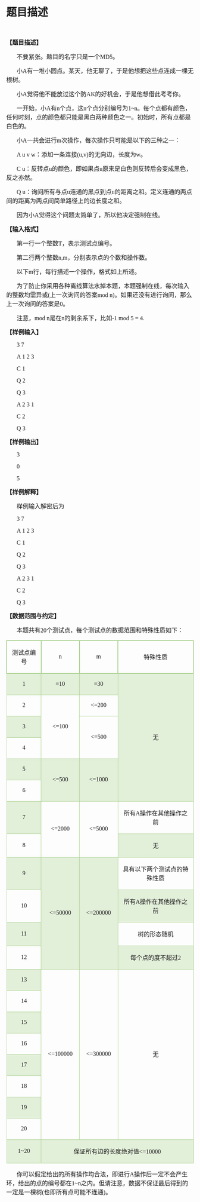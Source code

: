 # 题目描述


<p>
<br/>
</p>
<p class="MsoNormal" align="left">
<b><span style="font-size:12.0pt;font-family:仿宋;">【题目描述】</span></b><b><span style="font-size:12.0pt;font-family:&#34;"></span></b> 
</p>
<p class="MsoNormal" align="left" style="text-indent:21pt;">
<span style="font-size:12.0pt;font-family:仿宋;">不要紧张。题目的名字只是一个</span><span style="font-size:12.0pt;font-family:&#34;">MD5</span><span style="font-size:12.0pt;font-family:仿宋;">。</span><span style="font-size:12.0pt;font-family:&#34;"></span> 
</p>
<p class="MsoNormal" align="left" style="text-indent:21pt;">
<span style="font-size:12.0pt;font-family:仿宋;">小</span><span style="font-size:12.0pt;font-family:&#34;">A</span><span style="font-size:12.0pt;font-family:仿宋;">有一堆小圆点。某天，他无聊了，于是他想把这些点连成一棵无根树。</span><span style="font-size:12.0pt;font-family:&#34;"></span> 
</p>
<p class="MsoNormal" align="left" style="text-indent:21pt;">
<span style="font-size:12.0pt;font-family:仿宋;">小</span><span style="font-size:12.0pt;font-family:&#34;">A</span><span style="font-size:12.0pt;font-family:仿宋;">觉得他不能放过这个防</span><span style="font-size:12.0pt;font-family:&#34;">AK</span><span style="font-size:12.0pt;font-family:仿宋;">的好机会，于是他想借此考考你。</span><span style="font-size:12.0pt;font-family:&#34;"></span> 
</p>
<p class="MsoNormal" align="left" style="text-indent:21pt;">
<span style="font-size:12.0pt;font-family:仿宋;">一开始，小</span><span style="font-size:12.0pt;font-family:&#34;">A</span><span style="font-size:12.0pt;font-family:仿宋;">有</span><span style="font-size:12.0pt;font-family:&#34;">n</span><span style="font-size:12.0pt;font-family:仿宋;">个点，这</span><span style="font-size:12.0pt;font-family:&#34;">n</span><span style="font-size:12.0pt;font-family:仿宋;">个点分别编号为</span><span style="font-size:12.0pt;font-family:&#34;">1~n</span><span style="font-size:12.0pt;font-family:仿宋;">。每个点都有颜色，任何时刻，点的颜色都只能是黑白两种颜色之一。初始时，所有点都是白色的。</span><span style="font-size:12.0pt;font-family:&#34;"></span> 
</p>
<p class="MsoNormal" align="left" style="text-indent:21pt;">
<span style="font-size:12.0pt;font-family:仿宋;">小</span><span style="font-size:12.0pt;font-family:&#34;">A</span><span style="font-size:12.0pt;font-family:仿宋;">一共会进行</span><span style="font-size:12.0pt;font-family:&#34;">m</span><span style="font-size:12.0pt;font-family:仿宋;">次操作，每次操作只可能是以下的三种之一：</span><span style="font-size:12.0pt;font-family:&#34;"></span> 
</p>
<p class="MsoNormal" align="left" style="text-indent:21pt;">
<span style="font-size:12.0pt;font-family:&#34;">A u v w</span><span style="font-size:12.0pt;font-family:仿宋;">：添加一条连接</span><span style="font-size:12.0pt;font-family:&#34;">(u,v)</span><span style="font-size:12.0pt;font-family:仿宋;">的无向边，长度为</span><span style="font-size:12.0pt;font-family:&#34;">w</span><span style="font-size:12.0pt;font-family:仿宋;">。</span><span style="font-size:12.0pt;font-family:&#34;"></span> 
</p>
<p class="MsoNormal" align="left" style="text-indent:21pt;">
<span style="font-size:12.0pt;font-family:&#34;">C u</span><span style="font-size:12.0pt;font-family:仿宋;">：反转点</span><span style="font-size:12.0pt;font-family:&#34;">u</span><span style="font-size:12.0pt;font-family:仿宋;">的颜色，即如果点</span><span style="font-size:12.0pt;font-family:&#34;">u</span><span style="font-size:12.0pt;font-family:仿宋;">原来是白色则反转后会变成黑色，反之亦然。</span><span style="font-size:12.0pt;font-family:&#34;"></span> 
</p>
<p class="MsoNormal" align="left" style="text-indent:21pt;">
<span style="font-size:12.0pt;font-family:&#34;">Q u</span><span style="font-size:12.0pt;font-family:仿宋;">：询问所有与点</span><span style="font-size:12.0pt;font-family:&#34;">u</span><span style="font-size:12.0pt;font-family:仿宋;">连通的黑点到点</span><span style="font-size:12.0pt;font-family:&#34;">u</span><span style="font-size:12.0pt;font-family:仿宋;">的距离之和。定义连通的两点间的距离为两点间简单路径上的边长度之和。</span><span style="font-size:12.0pt;font-family:&#34;"></span> 
</p>
<p class="MsoNormal" align="left" style="text-indent:21pt;">
<span style="font-size:12.0pt;font-family:仿宋;">因为小</span><span style="font-size:12.0pt;font-family:&#34;">A</span><span style="font-size:12.0pt;font-family:仿宋;">觉得这个问题太简单了，所以他决定强制在线。</span><span style="font-size:12.0pt;font-family:&#34;"></span> 
</p>
<p class="MsoNormal" align="left">
<b><span style="font-size:12.0pt;font-family:仿宋;">【输入格式】</span></b><b><span style="font-size:12.0pt;font-family:&#34;"></span></b> 
</p>
<p class="MsoNormal" align="left" style="text-indent:21pt;">
<span style="font-size:12.0pt;font-family:仿宋;">第一行一个整数</span><span style="font-size:12.0pt;font-family:&#34;">T</span><span style="font-size:12.0pt;font-family:仿宋;">，表示测试点编号。</span><span style="font-size:12.0pt;font-family:&#34;"></span> 
</p>
<p class="MsoNormal" align="left" style="text-indent:21pt;">
<span style="font-size:12.0pt;font-family:仿宋;">第二行两个整数</span><span style="font-size:12.0pt;font-family:&#34;">n,m</span><span style="font-size:12.0pt;font-family:仿宋;">，分别表示点的个数和操作数。</span><span style="font-size:12.0pt;font-family:&#34;"></span> 
</p>
<p class="MsoNormal" align="left" style="text-indent:21pt;">
<span style="font-size:12.0pt;font-family:仿宋;">以下</span><span style="font-size:12.0pt;font-family:&#34;">m</span><span style="font-size:12.0pt;font-family:仿宋;">行，每行描述一个操作，格式如上所述。</span><span style="font-size:12.0pt;font-family:&#34;"></span> 
</p>
<p class="MsoNormal" align="left" style="text-indent:21pt;">
<span style="font-size:12.0pt;font-family:仿宋;">为了防止你采用各种离线算法水掉本题，本题强制在线，每次输入的整数均需异或</span><span style="font-size:12.0pt;font-family:&#34;">(</span><span style="font-size:12.0pt;font-family:仿宋;">上一次询问的答案</span><span style="font-size:12.0pt;font-family:&#34;">mod n)</span><span style="font-size:12.0pt;font-family:仿宋;">。如果还没有进行询问，那么上一次询问的答案是</span><span style="font-size:12.0pt;font-family:&#34;">0</span><span style="font-size:12.0pt;font-family:仿宋;">。</span><span style="font-size:12.0pt;font-family:&#34;"></span> 
</p>
<p class="MsoNormal" align="left" style="text-indent:21pt;">
<span style="font-size:12.0pt;font-family:仿宋;">注意，</span><span style="font-size:12.0pt;font-family:&#34;">mod n</span><span style="font-size:12.0pt;font-family:仿宋;">是在</span><span style="font-size:12.0pt;font-family:&#34;">n</span><span style="font-size:12.0pt;font-family:仿宋;">的剩余系下，比如</span><span style="font-size:12.0pt;font-family:&#34;">-1 mod 5 = 4.</span> 
</p>
<p class="MsoNormal" align="left">
<b><span style="font-size:12.0pt;font-family:仿宋;">【样例输入】</span></b><b><span style="font-size:12.0pt;font-family:&#34;"></span></b> 
</p>
<p class="MsoNormal" align="left" style="text-indent:21pt;">
<span style="font-size:12.0pt;font-family:&#34;">3 7</span> 
</p>
<p class="MsoNormal" align="left" style="text-indent:21pt;">
<span style="font-size:12.0pt;font-family:&#34;">A 1 2 3</span> 
</p>
<p class="MsoNormal" align="left" style="text-indent:21pt;">
<span style="font-size:12.0pt;font-family:&#34;">C 1</span> 
</p>
<p class="MsoNormal" align="left" style="text-indent:21pt;">
<span style="font-size:12.0pt;font-family:&#34;">Q 2</span> 
</p>
<p class="MsoNormal" align="left" style="text-indent:21pt;">
<span style="font-size:12.0pt;font-family:&#34;">Q 3</span> 
</p>
<p class="MsoNormal" align="left" style="text-indent:21pt;">
<span style="font-size:12.0pt;font-family:&#34;">A 2 3 1</span> 
</p>
<p class="MsoNormal" align="left" style="text-indent:21pt;">
<span style="font-size:12.0pt;font-family:&#34;">C 2</span> 
</p>
<p class="MsoNormal" align="left" style="text-indent:21pt;">
<span style="font-size:12.0pt;font-family:&#34;">Q 3</span> 
</p>
<p class="MsoNormal" align="left">
<b><span style="font-size:12.0pt;font-family:仿宋;">【样例输出】</span></b><b><span style="font-size:12.0pt;font-family:&#34;"></span></b> 
</p>
<p class="MsoNormal" align="left" style="text-indent:21pt;">
<span style="font-size:12.0pt;font-family:&#34;">3</span> 
</p>
<p class="MsoNormal" align="left" style="text-indent:21pt;">
<span style="font-size:12.0pt;font-family:&#34;">0</span> 
</p>
<p class="MsoNormal" align="left" style="text-indent:21pt;">
<span style="font-size:12.0pt;font-family:&#34;">5</span> 
</p>
<p class="MsoNormal" align="left">
<b><span style="font-size:12.0pt;font-family:仿宋;">【样例解释】</span></b><b><span style="font-size:12.0pt;font-family:&#34;"></span></b> 
</p>
<p class="MsoNormal" align="left" style="text-indent:21pt;">
<span style="font-size:12.0pt;font-family:仿宋;">样例输入解密后为</span><span style="font-size:12.0pt;font-family:&#34;"></span> 
</p>
<p class="MsoNormal" align="left" style="text-indent:21pt;">
<span style="font-size:12.0pt;font-family:&#34;">3 7</span> 
</p>
<p class="MsoNormal" align="left" style="text-indent:21pt;">
<span style="font-size:12.0pt;font-family:&#34;">A 1 2 3</span> 
</p>
<p class="MsoNormal" align="left" style="text-indent:21pt;">
<span style="font-size:12.0pt;font-family:&#34;">C 1</span> 
</p>
<p class="MsoNormal" align="left" style="text-indent:21pt;">
<span style="font-size:12.0pt;font-family:&#34;">Q 2</span> 
</p>
<p class="MsoNormal" align="left" style="text-indent:21pt;">
<span style="font-size:12.0pt;font-family:&#34;">Q 3</span> 
</p>
<p class="MsoNormal" align="left" style="text-indent:21pt;">
<span style="font-size:12.0pt;font-family:&#34;">A 2 3 1</span> 
</p>
<p class="MsoNormal" align="left" style="text-indent:21pt;">
<span style="font-size:12.0pt;font-family:&#34;">C 2</span> 
</p>
<p class="MsoNormal" align="left" style="text-indent:21pt;">
<span style="font-size:12.0pt;font-family:&#34;">Q 3</span> 
</p>
<p class="MsoNormal" align="left">
<b><span style="font-size:12.0pt;font-family:仿宋;">【数据范围与约定】</span></b><b><span style="font-size:12.0pt;font-family:&#34;"></span></b> 
</p>
<p class="MsoNormal" align="left" style="text-indent:21pt;">
<span style="font-size:12.0pt;font-family:仿宋;">本题共有</span><span style="font-size:12.0pt;font-family:&#34;">20</span><span style="font-size:12.0pt;font-family:仿宋;">个测试点，每个测试点的数据范围和特殊性质如下：</span><span style="font-size:12.0pt;font-family:&#34;"></span> 
</p>
<div align="center">
<table class="MsoTable15Grid2Accent6" border="1" cellspacing="0" cellpadding="0" style="border-collapse:collapse;border:none;">
<tbody>
<tr>
<td width="95" style="border:1.5pt solid #A8D08D;">
<p class="MsoNormal" align="center" style="text-align:center;">
<span style="font-size:12.0pt;font-family:仿宋;">测试点编号</span><span style="font-size:12.0pt;font-family:&#34;"></span> 
</p>
</td>
<td width="94" style="border:1.5pt solid #A8D08D;">
<p class="MsoNormal" align="center" style="text-align:center;">
<span style="font-size:12.0pt;font-family:&#34;">n</span> 
</p>
</td>
<td width="95" style="border:1.5pt solid #A8D08D;">
<p class="MsoNormal" align="center" style="text-align:center;">
<span style="font-size:12.0pt;font-family:&#34;">m</span> 
</p>
</td>
<td width="264" style="border:1.5pt solid #A8D08D;">
<p class="MsoNormal" align="center" style="text-align:center;">
<span style="font-size:12.0pt;font-family:仿宋;">特殊性质</span><span style="font-size:12.0pt;font-family:&#34;"></span> 
</p>
</td>
</tr>
<tr>
<td width="95" style="border:solid #A8D08D 1.0pt;background:#E2EFD9;">
<p class="MsoNormal" align="center" style="text-align:center;">
<span style="font-size:12.0pt;font-family:&#34;">1</span> 
</p>
</td>
<td width="94" style="border:solid #A8D08D 1.0pt;background:#E2EFD9;">
<p class="MsoNormal" align="center" style="text-align:center;">
<span style="font-size:12.0pt;font-family:&#34;">=10</span> 
</p>
</td>
<td width="95" style="border:solid #A8D08D 1.0pt;background:#E2EFD9;">
<p class="MsoNormal" align="center" style="text-align:center;">
<span style="font-size:12.0pt;font-family:&#34;">=30</span> 
</p>
</td>
<td width="264" rowspan="6" style="border:solid #A8D08D 1.0pt;background:#E2EFD9;">
<p class="MsoNormal" align="center" style="text-align:center;">
<span style="font-size:12.0pt;font-family:仿宋;">无</span><span style="font-size:12.0pt;font-family:&#34;"></span> 
</p>
</td>
</tr>
<tr>
<td width="95" style="border:solid #A8D08D 1.0pt;">
<p class="MsoNormal" align="center" style="text-align:center;">
<span style="font-size:12.0pt;font-family:&#34;">2</span> 
</p>
</td>
<td width="94" rowspan="3" style="border:solid #A8D08D 1.0pt;">
<p class="MsoNormal" align="center" style="text-align:center;">
<span style="font-size:12.0pt;font-family:&#34;">&lt;=100</span> 
</p>
</td>
<td width="95" style="border:solid #A8D08D 1.0pt;">
<p class="MsoNormal" align="center" style="text-align:center;">
<span style="font-size:12.0pt;font-family:&#34;">&lt;=200</span> 
</p>
</td>
</tr>
<tr>
<td width="95" style="border:solid #A8D08D 1.0pt;background:#E2EFD9;">
<p class="MsoNormal" align="center" style="text-align:center;">
<span style="font-size:12.0pt;font-family:&#34;">3</span> 
</p>
</td>
<td width="95" rowspan="2" style="border:1pt solid #A8D08D;">
<p class="MsoNormal" align="center" style="text-align:center;">
<span style="font-size:12.0pt;font-family:&#34;">&lt;=500</span> 
</p>
</td>
</tr>
<tr>
<td width="95" style="border:solid #A8D08D 1.0pt;">
<p class="MsoNormal" align="center" style="text-align:center;">
<span style="font-size:12.0pt;font-family:&#34;">4</span> 
</p>
</td>
</tr>
<tr>
<td width="95" style="border:solid #A8D08D 1.0pt;background:#E2EFD9;">
<p class="MsoNormal" align="center" style="text-align:center;">
<span style="font-size:12.0pt;font-family:&#34;">5</span> 
</p>
</td>
<td width="94" rowspan="2" style="border:solid #A8D08D 1.0pt;background:#E2EFD9;">
<p class="MsoNormal" align="center" style="text-align:center;">
<span style="font-size:12.0pt;font-family:&#34;">&lt;=500</span> 
</p>
</td>
<td width="95" rowspan="2" style="border:solid #A8D08D 1.0pt;background:#E2EFD9;">
<p class="MsoNormal" align="center" style="text-align:center;">
<span style="font-size:12.0pt;font-family:&#34;">&lt;=1000</span> 
</p>
</td>
</tr>
<tr>
<td width="95" style="border:solid #A8D08D 1.0pt;">
<p class="MsoNormal" align="center" style="text-align:center;">
<span style="font-size:12.0pt;font-family:&#34;">6</span> 
</p>
</td>
</tr>
<tr>
<td width="95" style="border:solid #A8D08D 1.0pt;background:#E2EFD9;">
<p class="MsoNormal" align="center" style="text-align:center;">
<span style="font-size:12.0pt;font-family:&#34;">7</span> 
</p>
</td>
<td width="94" rowspan="2" style="border:1pt solid #A8D08D;">
<p class="MsoNormal" align="center" style="text-align:center;">
<span style="font-size:12.0pt;font-family:&#34;">&lt;=2000</span> 
</p>
</td>
<td width="95" rowspan="2" style="border:1pt solid #A8D08D;">
<p class="MsoNormal" align="center" style="text-align:center;">
<span style="font-size:12.0pt;font-family:&#34;">&lt;=5000</span> 
</p>
</td>
<td width="264" style="border:1pt solid #A8D08D;">
<p class="MsoNormal" align="center" style="text-align:center;">
<span style="font-size:12.0pt;font-family:仿宋;">所有</span><span style="font-size:12.0pt;font-family:&#34;">A</span><span style="font-size:12.0pt;font-family:仿宋;">操作在其他操作之前</span><span style="font-size:12.0pt;font-family:&#34;"></span> 
</p>
</td>
</tr>
<tr>
<td width="95" style="border:solid #A8D08D 1.0pt;">
<p class="MsoNormal" align="center" style="text-align:center;">
<span style="font-size:12.0pt;font-family:&#34;">8</span> 
</p>
</td>
<td width="264" style="border:solid #A8D08D 1.0pt;background:#E2EFD9;">
<p class="MsoNormal" align="center" style="text-align:center;">
<span style="font-size:12.0pt;font-family:仿宋;">无</span><span style="font-size:12.0pt;font-family:&#34;"></span> 
</p>
</td>
</tr>
<tr>
<td width="95" style="border:solid #A8D08D 1.0pt;background:#E2EFD9;">
<p class="MsoNormal" align="center" style="text-align:center;">
<span style="font-size:12.0pt;font-family:&#34;">9</span> 
</p>
</td>
<td width="94" rowspan="4" style="border:solid #A8D08D 1.0pt;background:#E2EFD9;">
<p class="MsoNormal" align="center" style="text-align:center;">
<span style="font-size:12.0pt;font-family:&#34;">&lt;=50000</span> 
</p>
</td>
<td width="95" rowspan="4" style="border:solid #A8D08D 1.0pt;background:#E2EFD9;">
<p class="MsoNormal" align="center" style="text-align:center;">
<span style="font-size:12.0pt;font-family:&#34;">&lt;=200000</span> 
</p>
</td>
<td width="264" style="border:1pt solid #A8D08D;">
<p class="MsoNormal" align="center" style="text-align:center;">
<span style="font-size:12.0pt;font-family:仿宋;">具有以下两个测试点的特殊性质</span><span style="font-size:12.0pt;font-family:&#34;"></span> 
</p>
</td>
</tr>
<tr>
<td width="95" style="border:solid #A8D08D 1.0pt;">
<p class="MsoNormal" align="center" style="text-align:center;">
<span style="font-size:12.0pt;font-family:&#34;">10</span> 
</p>
</td>
<td width="264" style="border:solid #A8D08D 1.0pt;background:#E2EFD9;">
<p class="MsoNormal" align="center" style="text-align:center;">
<span style="font-size:12.0pt;font-family:仿宋;">所有</span><span style="font-size:12.0pt;font-family:&#34;">A</span><span style="font-size:12.0pt;font-family:仿宋;">操作在其他操作之前</span><span style="font-size:12.0pt;font-family:&#34;"></span> 
</p>
</td>
</tr>
<tr>
<td width="95" style="border:solid #A8D08D 1.0pt;background:#E2EFD9;">
<p class="MsoNormal" align="center" style="text-align:center;">
<span style="font-size:12.0pt;font-family:&#34;">11</span> 
</p>
</td>
<td width="264" style="border:1pt solid #A8D08D;">
<p class="MsoNormal" align="center" style="text-align:center;">
<span style="font-size:12.0pt;font-family:仿宋;">树的形态随机</span><span style="font-size:12.0pt;font-family:&#34;"></span> 
</p>
</td>
</tr>
<tr>
<td width="95" style="border:solid #A8D08D 1.0pt;">
<p class="MsoNormal" align="center" style="text-align:center;">
<span style="font-size:12.0pt;font-family:&#34;">12</span> 
</p>
</td>
<td width="264" style="border:solid #A8D08D 1.0pt;background:#E2EFD9;">
<p class="MsoNormal" align="center" style="text-align:center;">
<span style="font-size:12.0pt;font-family:仿宋;">每个点的度不超过</span><span style="font-size:12.0pt;font-family:&#34;">2</span> 
</p>
</td>
</tr>
<tr>
<td width="95" style="border:solid #A8D08D 1.0pt;background:#E2EFD9;">
<p class="MsoNormal" align="center" style="text-align:center;">
<span style="font-size:12.0pt;font-family:&#34;">13</span> 
</p>
</td>
<td width="94" rowspan="8" style="border:1pt solid #A8D08D;">
<p class="MsoNormal" align="center" style="text-align:center;">
<span style="font-size:12.0pt;font-family:&#34;">&lt;=100000</span> 
</p>
</td>
<td width="95" rowspan="8" style="border:1pt solid #A8D08D;">
<p class="MsoNormal" align="center" style="text-align:center;">
<span style="font-size:12.0pt;font-family:&#34;">&lt;=300000</span> 
</p>
</td>
<td width="264" rowspan="8" style="border:1pt solid #A8D08D;">
<p class="MsoNormal" align="center" style="text-align:center;">
<span style="font-size:12.0pt;font-family:仿宋;">无</span><span style="font-size:12.0pt;font-family:&#34;"></span> 
</p>
</td>
</tr>
<tr>
<td width="95" style="border:solid #A8D08D 1.0pt;">
<p class="MsoNormal" align="center" style="text-align:center;">
<span style="font-size:12.0pt;font-family:&#34;">14</span> 
</p>
</td>
</tr>
<tr>
<td width="95" style="border:solid #A8D08D 1.0pt;background:#E2EFD9;">
<p class="MsoNormal" align="center" style="text-align:center;">
<span style="font-size:12.0pt;font-family:&#34;">15</span> 
</p>
</td>
</tr>
<tr>
<td width="95" style="border:solid #A8D08D 1.0pt;">
<p class="MsoNormal" align="center" style="text-align:center;">
<span style="font-size:12.0pt;font-family:&#34;">16</span> 
</p>
</td>
</tr>
<tr>
<td width="95" style="border:solid #A8D08D 1.0pt;background:#E2EFD9;">
<p class="MsoNormal" align="center" style="text-align:center;">
<span style="font-size:12.0pt;font-family:&#34;">17</span> 
</p>
</td>
</tr>
<tr>
<td width="95" style="border:solid #A8D08D 1.0pt;">
<p class="MsoNormal" align="center" style="text-align:center;">
<span style="font-size:12.0pt;font-family:&#34;">18</span> 
</p>
</td>
</tr>
<tr>
<td width="95" style="border:solid #A8D08D 1.0pt;background:#E2EFD9;">
<p class="MsoNormal" align="center" style="text-align:center;">
<span style="font-size:12.0pt;font-family:&#34;">19</span> 
</p>
</td>
</tr>
<tr>
<td width="95" style="border:solid #A8D08D 1.0pt;">
<p class="MsoNormal" align="center" style="text-align:center;">
<span style="font-size:12.0pt;font-family:&#34;">20</span> 
</p>
</td>
</tr>
<tr>
<td width="95" style="border:solid #A8D08D 1.0pt;background:#E2EFD9;">
<p class="MsoNormal" align="center" style="text-align:center;">
<span style="font-size:12.0pt;font-family:&#34;">1~20</span> 
</p>
</td>
<td width="453" colspan="3" style="border:solid #A8D08D 1.0pt;background:#E2EFD9;">
<p class="MsoNormal" align="center" style="text-align:center;">
<span style="font-size:12.0pt;font-family:仿宋;">保证所有边的长度绝对值</span><span style="font-size:12.0pt;font-family:&#34;">&lt;=10000</span> 
</p>
</td>
</tr>
</tbody>
</table>
</div>
<p class="MsoNormal" align="left" style="text-indent:21pt;">
<span style="font-size:12.0pt;font-family:仿宋;">你可以假定给出的所有操作均合法，即进行</span><span style="font-size:12.0pt;font-family:&#34;">A</span><span style="font-size:12.0pt;font-family:仿宋;">操作后一定不会产生环，给出的点的编号都在</span><span style="font-size:12.0pt;font-family:&#34;">1~n</span><span style="font-size:12.0pt;font-family:仿宋;">之内。但请注意，数据不保证最后得到的一定是一棵树</span><span style="font-size:12.0pt;font-family:&#34;">(</span><span style="font-size:12.0pt;font-family:仿宋;">也即所有点可能不连通</span><span style="font-size:12.0pt;font-family:&#34;">)</span><span style="font-size:12.0pt;font-family:仿宋;">。</span><span style="font-size:12.0pt;font-family:&#34;"></span> 
</p>
<p class="MsoNormal" align="left" style="text-indent:21pt;">
<span style="font-size:12.0pt;font-family:&#34;"></span> 
</p>
<p>
<br/>
</p>
